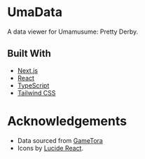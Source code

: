 # UmaData

A data viewer for Umamusume: Pretty Derby.

## Built With

- [Next.js](https://nextjs.org/)
- [React](https://react.dev/)
- [TypeScript](https://www.typescriptlang.org/)
- [Tailwind CSS](https://tailwindcss.com/)

# Acknowledgements

- Data sourced from [GameTora](https://gametora.com/umamusume/)
- Icons by [Lucide React](https://lucide.dev/).
